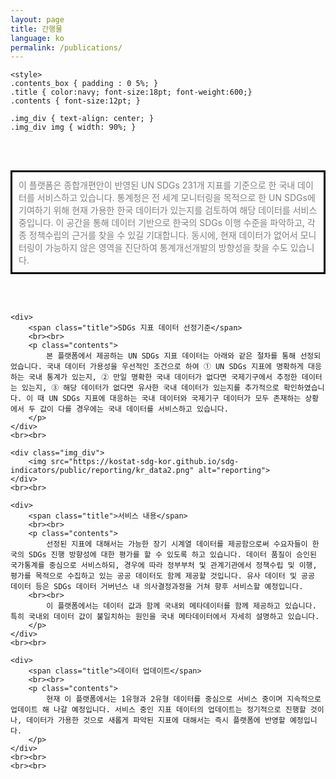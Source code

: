 ```yaml
---
layout: page
title: 간행물
language: ko
permalink: /publications/
---
```

<div id="main-content" class="container goal-{{ goal_number }}">

	<style>
	.contents_box { padding : 0 5%; }
	.title { color:navy; font-size:18pt; font-weight:600;}
	.contents { font-size:12pt; }
	
	.img_div { text-align: center; }
	.img_div img { width: 90%; }
	

</style>

<div class="contents_box">
	<div>
	<br><br>
		<p class="contents" style="border:3px solid black; padding:10px; color:gray;">
			이 플랫폼은 종합개편안이 반영된 UN SDGs 231개 지표를 기준으로 한 국내 데이터를 서비스하고 있습니다. 통계청은 전 세계 모니터링을 목적으로 한 UN SDGs에 기여하기 위해 현재 가용한 한국 데이터가 있는지를 검토하여 해당 데이터를 서비스 중입니다. 이 공간을 통해 데이터 기반으로 한국의 SDGs 이행 수준을 파악하고, 각종 정책수립의 근거를 찾을 수 있길 기대합니다. 동시에, 현재 데이터가 없어서 모니터링이 가능하지 않은 영역을 진단하여 통계개선개발의 방향성을 찾을 수도 있습니다. 		
		</p>
	 </div>
	<br><br>

	<div>
		<span class="title">SDGs 지표 데이터 선정기준</span>
		<br><br>
		<p class="contents">
			본 플랫폼에서 제공하는 UN SDGs 지표 데이터는 아래와 같은 절차를 통해 선정되었습니다. 국내 데이터 가용성을 우선적인 조건으로 하여 ① UN SDGs 지표에 명확하게 대응하는 국내 통계가 있는지, ② 만일 명확한 국내 데이터가 없다면 국제기구에서 추정한 데이터는 있는지, ③ 해당 데이터가 없다면 유사한 국내 데이터가 있는지를 추가적으로 확인하였습니다. 이 때 UN SDGs 지표에 대응하는 국내 데이터와 국제기구 데이터가 모두 존재하는 상황에서 두 값이 다를 경우에는 국내 데이터를 서비스하고 있습니다.
		</p>
	</div>
	<br><br>

	<div class="img_div">
		<img src="https://kostat-sdg-kor.github.io/sdg-indicators/public/reporting/kr_data2.png" alt="reporting">
	</div>
	<br><br>

	<div>
		<span class="title">서비스 내용</span>
		<br><br>
		<p class="contents">
			선정된 지표에 대해서는 가능한 장기 시계열 데이터를 제공함으로써 수요자들이 한국의 SDGs 진행 방향성에 대한 평가를 할 수 있도록 하고 있습니다. 데이터 품질이 승인된 국가통계를 중심으로 서비스하되, 경우에 따라 정부부처 및 관계기관에서 정책수립 및 이행, 평가를 목적으로 수집하고 있는 공공 데이터도 함께 제공할 것입니다. 유사 데이터 및 공공 데이터 등은 SDGs 데이터 거버넌스 내 의사결정과정을 거쳐 향후 서비스할 예정입니다. 		
		<br><br>       
			이 플랫폼에서는 데이터 값과 함께 국내외 메타데이터를 함께 제공하고 있습니다. 특히 국내외 데이터 값이 불일치하는 원인을 국내 메타데이터에서 자세히 설명하고 있습니다. 
		</p>
	</div>
	<br><br>

	<div>
		<span class="title">데이터 업데이트</span>
		<br><br>
		<p class="contents">
			현재 이 플랫폼에서는 1유형과 2유형 데이터를 중심으로 서비스 중이며 지속적으로 업데이트 해 나갈 예정입니다. 서비스 중인 지표 데이터의 업데이트는 정기적으로 진행할 것이나, 데이터가 가용한 것으로 새롭게 파악된 지표에 대해서는 즉시 플랫폼에 반영할 예정입니다. 
		</p>
	</div>
	<br><br>
	<br><br>	



</div>

</div>
